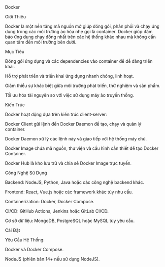 
Docker

Giới Thiệu

Docker là một nền tảng mã nguồn mở giúp đóng gói, phân phối và chạy ứng dụng trong các môi trường ảo hóa nhẹ gọi là container. Docker giúp đảm bảo ứng dụng chạy đồng nhất trên các hệ thống khác nhau mà không cần quan tâm đến môi trường bên dưới.

Mục Tiêu

Đóng gói ứng dụng và các dependencies vào container để dễ dàng triển khai.

Hỗ trợ phát triển và triển khai ứng dụng nhanh chóng, linh hoạt.

Giảm thiểu sự khác biệt giữa môi trường phát triển, thử nghiệm và sản phẩm.

Tối ưu hóa tài nguyên so với việc sử dụng máy ảo truyền thống.

Kiến Trúc

Docker hoạt động dựa trên kiến trúc client-server:

Docker Client gửi lệnh đến Docker Daemon để tạo, chạy và quản lý container.

Docker Daemon xử lý các lệnh này và giao tiếp với hệ thống máy chủ.

Docker Image chứa mã nguồn, thư viện và cấu hình cần thiết để tạo Docker Container.

Docker Hub là kho lưu trữ và chia sẻ Docker Image trực tuyến.

Công Nghệ Sử Dụng

Backend: NodeJS, Python, Java hoặc các công nghệ backend khác.

Frontend: React, Vue.js hoặc các framework khác tùy nhu cầu.

Containerization: Docker, Docker Compose.

CI/CD: GitHub Actions, Jenkins hoặc GitLab CI/CD.

Cơ sở dữ liệu: MongoDB, PostgreSQL hoặc MySQL tùy yêu cầu.

Cài Đặt

Yêu Cầu Hệ Thống

Docker và Docker Compose.

NodeJS (phiên bản 14+ nếu sử dụng NodeJS).
